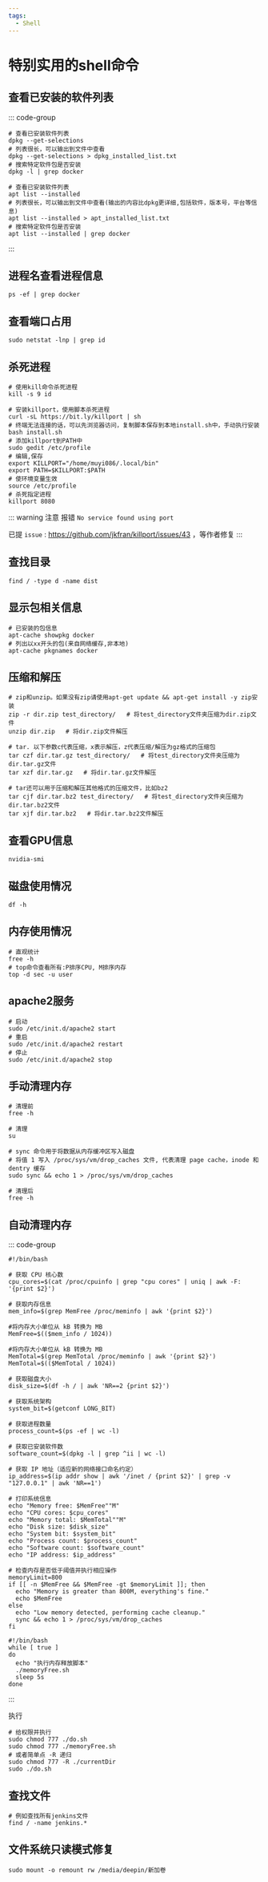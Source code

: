 ```yaml
---
tags:
  - Shell
---
```

# 特别实用的shell命令

## 查看已安装的软件列表
::: code-group
```shell [dpkg]
# 查看已安装软件列表
dpkg --get-selections
# 列表很长，可以输出到文件中查看
dpkg --get-selections > dpkg_installed_list.txt
# 搜索特定软件包是否安装
dpkg -l | grep docker
```
```shell [apt]
# 查看已安装软件列表
apt list --installed
# 列表很长，可以输出到文件中查看(输出的内容比dpkg更详细,包括软件，版本号，平台等信息)
apt list --installed > apt_installed_list.txt
# 搜索特定软件包是否安装
apt list --installed | grep docker
```
:::

## 进程名查看进程信息
```shell
ps -ef | grep docker
```

## 查看端口占用
```shell
sudo netstat -lnp | grep id
```

## 杀死进程
```shell
# 使用kill命令杀死进程
kill -s 9 id

# 安装killport，使用脚本杀死进程
curl -sL https://bit.ly/killport | sh
# 终端无法连接的话，可以先浏览器访问，复制脚本保存到本地install.sh中，手动执行安装
bash install.sh
# 添加killport到PATH中
sudo gedit /etc/profile
# 编辑,保存
export KILLPORT="/home/muyi086/.local/bin"
export PATH=$KILLPORT:$PATH
# 使环境变量生效
source /etc/profile
# 杀死指定进程
killport 8080

```
::: warning 注意
报错 `No service found using port`

已提 `issue` : https://github.com/jkfran/killport/issues/43 ，等作者修复
:::


## 查找目录
```shell
find / -type d -name dist
```

## 显示包相关信息
```shell
# 已安装的包信息
apt-cache showpkg docker
# 列出以xx开头的包(来自网络缓存,非本地)
apt-cache pkgnames docker
```

## 压缩和解压
```shell
# zip和unzip。如果没有zip请使用apt-get update && apt-get install -y zip安装
zip -r dir.zip test_directory/   # 将test_directory文件夹压缩为dir.zip文件
unzip dir.zip   # 将dir.zip文件解压

# tar. 以下参数c代表压缩，x表示解压，z代表压缩/解压为gz格式的压缩包
tar czf dir.tar.gz test_directory/   # 将test_directory文件夹压缩为dir.tar.gz文件
tar xzf dir.tar.gz   # 将dir.tar.gz文件解压

# tar还可以用于压缩和解压其他格式的压缩文件，比如bz2
tar cjf dir.tar.bz2 test_directory/   # 将test_directory文件夹压缩为dir.tar.bz2文件
tar xjf dir.tar.bz2   # 将dir.tar.bz2文件解压
```

## 查看GPU信息
```shell
nvidia-smi
```

## 磁盘使用情况
```shell
df -h
```

## 内存使用情况
```shell
# 直观统计
free -h
# top命令查看所有:P排序CPU, M排序内存
top -d sec -u user
```

## apache2服务
```shell
# 启动
sudo /etc/init.d/apache2 start
# 重启
sudo /etc/init.d/apache2 restart
# 停止
sudo /etc/init.d/apache2 stop
```

## 手动清理内存
```shell
# 清理前
free -h

# 清理
su

# sync 命令用于将数据从内存缓冲区写入磁盘
# 将值 1 写入 /proc/sys/vm/drop_caches 文件, 代表清理 page cache，inode 和 dentry 缓存
sudo sync && echo 1 > /proc/sys/vm/drop_caches

# 清理后
free -h
```

## 自动清理内存
::: code-group
```shell [memoryFree.sh]
#!/bin/bash

# 获取 CPU 核心数
cpu_cores=$(cat /proc/cpuinfo | grep "cpu cores" | uniq | awk -F: '{print $2}')

# 获取内存信息
mem_info=$(grep MemFree /proc/meminfo | awk '{print $2}')

#将内存大小单位从 kB 转换为 MB
MemFree=$(($mem_info / 1024))

#将内存大小单位从 kB 转换为 MB
MemTotal=$(grep MemTotal /proc/meminfo | awk '{print $2}')
MemTotal=$(($MemTotal / 1024))

# 获取磁盘大小
disk_size=$(df -h / | awk 'NR==2 {print $2}')

# 获取系统架构
system_bit=$(getconf LONG_BIT)

# 获取进程数量
process_count=$(ps -ef | wc -l)

# 获取已安装软件数
software_count=$(dpkg -l | grep ^ii | wc -l)

# 获取 IP 地址（适应新的网络接口命名约定）
ip_address=$(ip addr show | awk '/inet / {print $2}' | grep -v "127.0.0.1" | awk 'NR==1')

# 打印系统信息
echo "Memory free: $MemFree""M"
echo "CPU cores: $cpu_cores"
echo "Memory total: $MemTotal""M"
echo "Disk size: $disk_size"
echo "System bit: $system_bit"
echo "Process count: $process_count"
echo "Software count: $software_count"
echo "IP address: $ip_address"

# 检查内存是否低于阈值并执行相应操作
memoryLimit=800
if [[ -n $MemFree && $MemFree -gt $memoryLimit ]]; then
  echo "Memory is greater than 800M, everything's fine."
  echo $MemFree
else
  echo "Low memory detected, performing cache cleanup."
  sync && echo 1 > /proc/sys/vm/drop_caches
fi
```
```shell [do.sh]
#!/bin/bash
while [ true ]
do
  echo "执行内存释放脚本"
  ./memoryFree.sh
  sleep 5s
done
```
:::

执行
```shell
# 给权限并执行
sudo chmod 777 ./do.sh
sudo chmod 777 ./memoryFree.sh
# 或者简单点 -R 递归
sudo chmod 777 -R ./currentDir
sudo ./do.sh
```

## 查找文件
```shell
# 例如查找所有jenkins文件
find / -name jenkins.*
```

## 文件系统只读模式修复
```shell
sudo mount -o remount rw /media/deepin/新加卷 
```